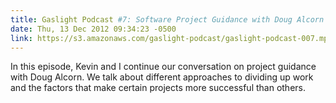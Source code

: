 ```yaml
---
title: Gaslight Podcast #7: Software Project Guidance with Doug Alcorn - Part 2
date: Thu, 13 Dec 2012 09:34:23 -0500
link: https://s3.amazonaws.com/gaslight-podcast/gaslight-podcast-007.mp3
---
```


In this episode, Kevin and I continue our conversation on project guidance with
Doug Alcorn.  We talk about different approaches to dividing up work and the
factors that make certain projects more successful than others.
